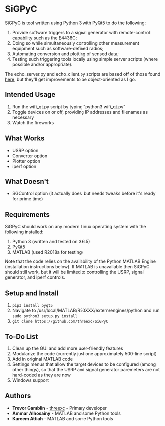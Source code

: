 # SiGPyC

SiGPyC is tool written using Python 3 with PyQt5 to do the following:

1. Provide software triggers to a signal generator with remote-control capability such as the E4438C;
2. Doing so while simultaneously controlling other measurement equipment such as software-defined radios;
3. Automating conversion and plotting of sensed data;
4. Testing such triggering tools locally using simple server scripts (where possible and/or appropriate).

The echo_server.py and echo_client.py scripts are based off of those found [here](https://pymotw.com/3/socket/tcp.html),
but they'll get improvements to be object-oriented as I go.

## Intended Usage

1. Run the wifi_qt.py script by typing "python3 wifi_qt.py"
2. Toggle devices on or off, providing IP addresses and filenames as necessary
3. Watch the fireworks

## What Works

- USRP option
- Converter option
- Plotter option
- iperf option

## What Doesn't

- SGControl option (it actually does, but needs tweaks before it's ready for prime time)

## Requirements

SiGPyC should work on any modern Linux operating system with the following installed:

1. Python 3 (written and tested on 3.6.5)
2. PyQt5
3. MATLAB (used R2018a for testing)

Note that the code relies on the availability of the Python MATLAB Engine (installation instructions below). If MATLAB is unavailable then SiGPyC should still work, but it will be limited to controlling the USRP, signal generator, and iperf controls.

## Setup and Install

1. ```pip3 install pyqt5```
2. Navigate to /usr/local/MATLAB/R20XXX/extern/engines/python and run ``` sudo python3 setup.py install ```
3. ```git clone https://github.com/threexc/SiGPyC```

## To-Do List

1. Clean up the GUI and add more user-friendly features
2. Modularize the code (currently just one approximately 500-line script)
3. Add in original MATLAB code
4. Settings menus that allow the target devices to be configured (among other things), so that the USRP and signal generator paremeters are not hard-coded as they are now
5. Windows support

## Authors

* **Trevor Gamblin** - [threexc](https://github.com/threexc) - Primary developer
* **Ammar Alhosainy** - MATLAB and some Python tools
* **Kareem Attiah** - MATLAB and some Python tools
